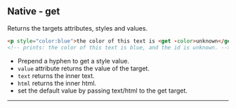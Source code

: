 Native - get
---
Returns the targets attributes, styles and values.

```html
<p style="color:blue">the color of this text is <get -color>unknown</get>, and the id is <get id>unknown</get>.</p>
<!-- prints: the color of this text is blue, and the id is unknown. -->
```

- Prepend a hyphen to get a style value.
- `value` attribute returns the value of the target.
- `text` returns the inner text.
- `html` returns the inner html.
- set the default value by passing text/html to the get target.

---